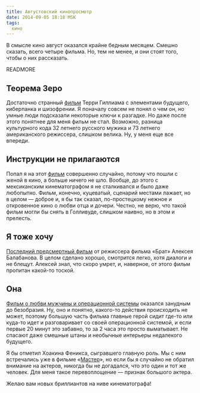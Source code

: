 ```yaml
---
title: Августовский кинопросмотр
date: 2014-09-05 18:18 MSK
tags:
  кино
---
```


В смысле кино август оказался крайне бедным месяцем. Смешно сказать, всего четыре фильма. Но, тем не менее, и они стоят
того, чтобы о них рассказать.

READMORE

## Теорема Зеро

Достаточно странный [фильм](http://www.kinopoisk.ru/film/696977/) Терри Гиллиама с элементами будущего, киберпанка и
шизофрении. Я поначалу совсем не понял о чем он, но умные люди подсказали некоторые ключи к разгадке. Но даже после
этого понятнее для меня фильм не стал. Возможно, разница культурного кода 32 летнего русского мужика и 73 летнего
американского режиссера, слишком велика. Ну, у меня еще все впереди.

## Инструкции не прилагаются

Попал я на этот [фильм](http://www.kinopoisk.ru/film/678898/) совершенно случайно, потому что пошли с женой в кино, а
больше ничего не шло. Вообще, до этого с мексиканским кинематографом я не сталкивался и было даже любопытно. Фильм,
конечно, куцеватый, сценарий местами лажает, но в целом — доброе и, я бы так сказал, по-простецкому нежное и откровенное
кино о любви отца и дочери. Честно, не верю, что такой фильм могли бы снять в Голливуде, слишком наивно, но в этом и
прелесть.

## Я тоже хочу

[Последний предсмертный фильм](http://www.kinopoisk.ru/film/669275/) от режиссера фильма «Брат» Алексея Балабанова. В
целом сделано хорошо, смотрится легко, хотя диалоги и не блещут. Алексей знал, что скоро умрет, и, наверное, от этого
фильм пропитан какой-то тоской.

## Она

[Фильм о любви мужчины и операционной системы](http://www.kinopoisk.ru/film/577488/) оказался занудным до безобразия.
Ну, оно и понятно, какого-то действия происходить не может, поэтому большую часть фильма главные герой сидит где-то или
куда-то идет и разговаривает со своей операционной системой, и если первые 20 минут это забавно, то за 2 часа это просто
выматывает. Не спасают даже смешные штаны и необычные интерьеры недалекого будущего.

Я бы отметил Хоакина Феникса, сыгравшего главную роль. Мы с ним встречались уже в фильме
«[Мастер](/life/2014/08/14/july-movies/)», но если бы я случайно не обратил внимание на актеров, никогда бы не
догадался, что это один и тот же человек. Для меня такое перевоплощение — признак большого актера.

Желаю вам новых бриллиантов на ниве кинематографа!
